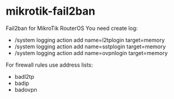 # mikrotik-fail2ban

Fail2ban for MikroTik RouterOS
You need create log:

* /system logging action add name=l2tplogin target=memory
* /system logging action add name=sstplogin target=memory
* /system logging action add name=ovpnlogin target=memory

For firewall rules use address lists:
* badl2tp
* badip
* badovpn
